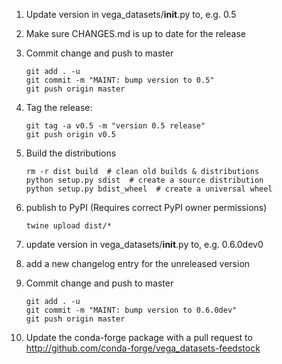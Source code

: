 1. Update version in vega_datasets/__init__.py to, e.g. 0.5

2. Make sure CHANGES.md is up to date for the release

3. Commit change and push to master

       git add . -u
       git commit -m "MAINT: bump version to 0.5"
       git push origin master

4. Tag the release:

       git tag -a v0.5 -m "version 0.5 release"
       git push origin v0.5

5. Build the distributions

       rm -r dist build  # clean old builds & distributions
       python setup.py sdist  # create a source distribution
       python setup.py bdist_wheel  # create a universal wheel

6. publish to PyPI (Requires correct PyPI owner permissions)

       twine upload dist/*

7. update version in vega_datasets/__init__.py to, e.g. 0.6.0dev0

8. add a new changelog entry for the unreleased version

9. Commit change and push to master

       git add . -u
       git commit -m "MAINT: bump version to 0.6.0dev"
       git push origin master


10. Update the conda-forge package with a pull request to
    http://github.com/conda-forge/vega_datasets-feedstock

    
